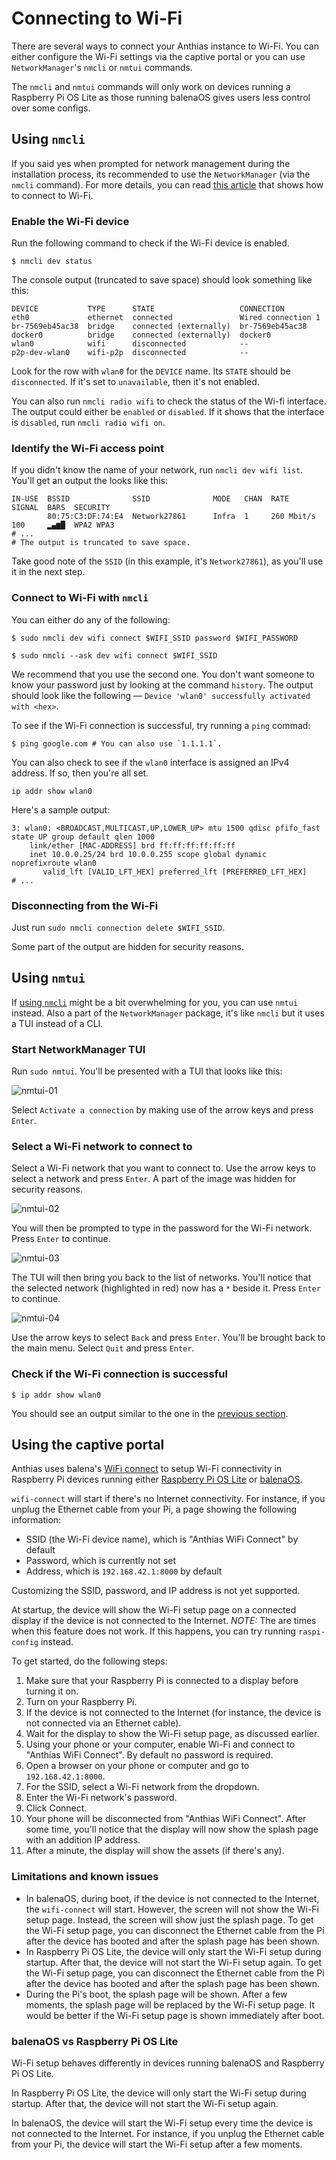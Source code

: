 # Connecting to Wi-Fi

There are several ways to connect your Anthias instance to Wi-Fi. You can either
configure the Wi-Fi settings via the captive portal or you can use
`NetworkManager`'s `nmcli` or `nmtui` commands.

The `nmcli` and `nmtui` commands will only work on devices running a
Raspberry Pi OS Lite as those running balenaOS gives users less control over
some configs.

## Using `nmcli`

If you said yes when prompted for network management during the installation
process, its recommended to use the `NetworkManager` (via the `nmcli` command).
For more details, you can read [this article](https://www.makeuseof.com/connect-to-wifi-with-nmcli/)
that shows how to connect to Wi-Fi.

### Enable the Wi-Fi device

Run the following command to check if the Wi-Fi device is enabled.

```shell
$ nmcli dev status
```

The console output (truncated to save space) should look something like this:

```
DEVICE           TYPE      STATE                   CONNECTION
eth0             ethernet  connected               Wired connection 1
br-7569eb45ac38  bridge    connected (externally)  br-7569eb45ac38
docker0          bridge    connected (externally)  docker0
wlan0            wifi      disconnected            --
p2p-dev-wlan0    wifi-p2p  disconnected            --
```

Look for the row with `wlan0` for the `DEVICE` name. Its `STATE` should be
`disconnected`. If it's set to `unavailable`, then it's not enabled.

You can also run `nmcli radio wifi` to check the status of the Wi-fi interface.
The output could either be `enabled` or `disabled`. If it shows that the
interface is `disabled`, run `nmcli radio wifi on`.

### Identify the Wi-Fi access point

If you didn't know the name of your network, run `nmcli dev wifi list`. You'll
get an output the looks like this:

```
IN-USE  BSSID              SSID              MODE   CHAN  RATE        SIGNAL  BARS  SECURITY
        80:75:C3:DF:74:E4  Network27861      Infra  1     260 Mbit/s  100     ▂▄▆█  WPA2 WPA3
# ...
# The output is truncated to save space.
```

Take good note of the `SSID` (in this example, it's `Network27861`), as you'll
use it in the next step.

### Connect to Wi-Fi with `nmcli`

You can either do any of the following:

```shell
$ sudo nmcli dev wifi connect $WIFI_SSID password $WIFI_PASSWORD
```

```shell
$ sudo nmcli --ask dev wifi connect $WIFI_SSID
```

We recommend that you use the second one. You don't want someone to know your
password just by looking at the command `history`. The output should look like
the following &mdash; `Device 'wlan0' successfully activated with
<hex>`.

To see if the Wi-Fi connection is successful, try running a `ping` commad:

```shell
$ ping google.com # You can also use `1.1.1.1`.
```

You can also check to see if the `wlan0` interface is assigned an IPv4 address.
If so, then you're all set.

```shell
ip addr show wlan0
```

Here's a sample output:

```
3: wlan0: <BROADCAST,MULTICAST,UP,LOWER_UP> mtu 1500 qdisc pfifo_fast state UP group default qlen 1000
    link/ether [MAC-ADDRESS] brd ff:ff:ff:ff:ff:ff
    inet 10.0.0.25/24 brd 10.0.0.255 scope global dynamic noprefixroute wlan0
       valid_lft [VALID_LFT_HEX] preferred_lft [PREFERRED_LFT_HEX]
# ...
```

### Disconnecting from the Wi-Fi

Just run `sudo nmcli connection delete $WIFI_SSID`.

Some part of the output are hidden for security reasons.

## Using `nmtui`

If [using `nmcli`](#using-nmcli) might be a bit overwhelming for you, you can
use `nmtui` instead. Also a part of the `NetworkManager` package, it's like
`nmcli` but it uses a TUI instead of a CLI.

### Start NetworkManager TUI

Run `sudo nmtui`. You'll be presented with a TUI that looks like this:

![nmtui-01](/docs/images/nmtui-01.png)

Select `Activate a connection` by making use of the arrow keys and press `Enter`.

### Select a Wi-Fi network to connect to

Select a Wi-Fi network that you want to connect to. Use the arrow keys to select
a network and press `Enter`. A part of the image was hidden for security reasons.

![nmtui-02](/docs/images/nmtui-02.png)

You will then be prompted to type in the password for the Wi-Fi network. Press
`Enter` to continue.

![nmtui-03](/docs/images/nmtui-03.png)

The TUI will then bring you back to the list of networks. You'll notice that the
selected network (highlighted in red) now has a `*` beside it. Press `Enter` to
continue.

![nmtui-04](/docs/images/nmtui-04.png)

Use the arrow keys to select `Back` and press `Enter`. You'll be brought back to
the main menu. Select `Quit` and press `Enter`.

### Check if the Wi-Fi connection is successful

```shell
$ ip addr show wlan0
```

You should see an output similar to the one in the
[previous section](#connect-to-wi-fi-with-nmcli).

## Using the captive portal

Anthias uses balena's [WiFi connect][1] to setup Wi-Fi connectivity in Raspberry Pi devices running
either [Raspberry Pi OS Lite][2] or [balenaOS][3].

`wifi-connect` will start if there's no Internet connectivity. For instance, if you unplug the Ethernet
cable from your Pi, a page showing the following information:

- SSID (the Wi-Fi device name), which is "Anthias WiFi Connect" by default
- Password, which is currently not set
- Address, which is `192.168.42.1:8000` by default

Customizing the SSID, password, and IP address is not yet supported.

At startup, the device will show the Wi-Fi setup page on a connected display if
the device is not connected to the Internet. *NOTE:* The are times when this feature
does not work. If this happens, you can try running `raspi-config` instead.

To get started, do the following steps:

1.  Make sure that your Raspberry Pi is connected to a display before turning it on.
2.  Turn on your Raspberry Pi.
3.  If the device is not connected to the Internet (for instance, the device is not connected via an
    Ethernet cable).
4.  Wait for the display to show the Wi-Fi setup page, as discussed earlier.
5.  Using your phone or your computer, enable Wi-Fi and connect to "Anthias WiFi Connect". By default
    no password is required.
6.  Open a browser on your phone or computer and go to `192.168.42.1:8000`.
7.  For the SSID, select a Wi-Fi network from the dropdown.
8.  Enter the Wi-Fi network's password.
9.  Click Connect.
10. Your phone will be disconnected from "Anthias WiFi Connect". After some time, you'll notice that
    the display will now show the splash page with an addition IP address.
11. After a minute, the display will show the assets (if there's any).

### Limitations and known issues

- In balenaOS, during boot, if the device is not connected to the Internet, the `wifi-connect` will
  start. However, the screen will not show the Wi-Fi setup page. Instead, the screen will show just
  the splash page. To get the Wi-Fi setup page, you can disconnect the Ethernet cable from the Pi after
  the device has booted and after the splash page has been shown.
- In Raspberry Pi OS Lite, the device will only start the Wi-Fi setup during startup. After that, the
  device will not start the Wi-Fi setup again. To get the Wi-Fi setup page, you can disconnect the
  Ethernet cable from the Pi after the device has booted and after the splash page has been shown.
- During the Pi's boot, the splash page will be shown. After a few moments, the splash page will be
  replaced by the Wi-Fi setup page. It would be better if the Wi-Fi setup page is shown immediately
  after boot.

### balenaOS vs Raspberry Pi OS Lite

Wi-Fi setup behaves differently in devices running balenaOS and Raspberry Pi OS Lite.

In Raspberry Pi OS Lite, the device will only start the Wi-Fi setup during startup. After
that, the device will not start the Wi-Fi setup again.

In balenaOS, the device will start the Wi-Fi setup every time the device is not connected to the
Internet. For instance, if you unplug the Ethernet cable from your Pi, the device will start the
Wi-Fi setup after a few moments.


[1]: https://github.com/balena-os/wifi-connect
[2]: https://www.raspberrypi.com/software/
[3]: https://www.balena.io/os
